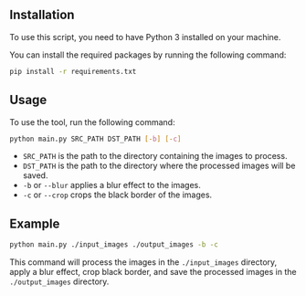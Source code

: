 ## Installation

To use this script, you need to have Python 3 installed on your machine.

You can install the required packages by running the following command:

```bash
pip install -r requirements.txt
```

## Usage

To use the tool, run the following command:

```bash
python main.py SRC_PATH DST_PATH [-b] [-c]
```

- `SRC_PATH` is the path to the directory containing the images to process.
- `DST_PATH` is the path to the directory where the processed images will be saved.
- `-b` or `--blur` applies a blur effect to the images.
- `-c` or `--crop` crops the black border of the images.

## Example

```bash
python main.py ./input_images ./output_images -b -c
```

This command will process the images in the `./input_images` directory, apply a blur effect, crop black border, and save the processed images in the `./output_images` directory.
